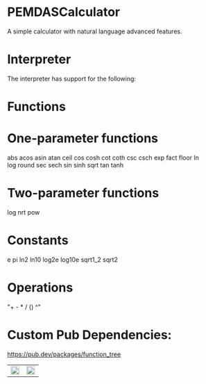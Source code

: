 # PEMDASCalculator

A simple calculator with natural language advanced features. 

# Interpreter 
The interpreter has support for the following:

# Functions 

# One-parameter functions

abs     acos    asin    atan    ceil
cos     cosh    cot     coth    csc
csch    exp     fact    floor   ln      
log     round   sec     sech    sin
sinh    sqrt    tan     tanh

# Two-parameter functions

log     nrt     pow

# Constants 

e       pi      ln2     ln10    log2e
log10e  sqrt1_2 sqrt2

# Operations 

"+  -  *  /  ()  ^"
      
# Custom Pub Dependencies:
https://pub.dev/packages/function_tree

<table> <tr> <td><img src="https://github.com/user-attachments/assets/a52ba2ba-ce16-4d85-9a18-b78fea946e90" width="100%" height="100%"></td> <td><img src="https://github.com/user-attachments/assets/4c5d6c57-16af-4b81-96e1-550abb6237ef" width="100%" height="100%"></td> </tr> </table>

